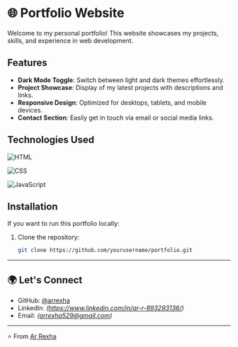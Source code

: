 # 🌐 Portfolio Website


Welcome to my personal portfolio! This website showcases my projects, skills, and experience in web development.  

## Features

- **Dark Mode Toggle**: Switch between light and dark themes effortlessly.
- **Project Showcase**: Display of my latest projects with descriptions and links.
- **Responsive Design**: Optimized for desktops, tablets, and mobile devices.
- **Contact Section**: Easily get in touch via email or social media links.

## Technologies Used

![HTML](https://img.shields.io/badge/-HTML-E34F26?style=flat&logo=html5&logoColor=white)

![CSS](https://img.shields.io/badge/-CSS-1572B6?style=flat&logo=css3&logoColor=white)

![JavaScript](https://img.shields.io/badge/-JavaScript-F7DF1E?style=flat&logo=javascript&logoColor=black)



## Installation

If you want to run this portfolio locally:

1. Clone the repository:  
   ```bash
   git clone https://github.com/yourusername/portfolio.git

---
## 🌍 Let's Connect
- GitHub: [@arrexha](https://github.com/arrexha)  
- LinkedIn: *(https://www.linkedin.com/in/ar-r-893293136/)*  
- Email: *(arrexha529@gmail.com)*

---

⭐️ From [Ar Rexha](https://github.com/arrexha)
